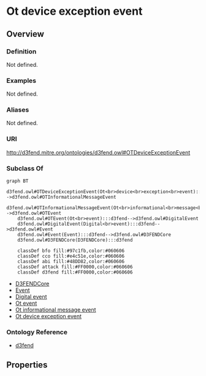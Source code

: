 # Ot device exception event

## Overview

### Definition
Not defined.

### Examples
Not defined.

### Aliases
Not defined.

### URI
http://d3fend.mitre.org/ontologies/d3fend.owl#OTDeviceExceptionEvent

### Subclass Of
```mermaid
graph BT
    d3fend.owl#OTDeviceExceptionEvent(Ot<br>device<br>exception<br>event):::d3fend-->d3fend.owl#OTInformationalMessageEvent
    d3fend.owl#OTInformationalMessageEvent(Ot<br>informational<br>message<br>event):::d3fend-->d3fend.owl#OTEvent
    d3fend.owl#OTEvent(Ot<br>event):::d3fend-->d3fend.owl#DigitalEvent
    d3fend.owl#DigitalEvent(Digital<br>event):::d3fend-->d3fend.owl#Event
    d3fend.owl#Event(Event):::d3fend-->d3fend.owl#D3FENDCore
    d3fend.owl#D3FENDCore(D3FENDCore):::d3fend
    
    classDef bfo fill:#97c1fb,color:#060606
    classDef cco fill:#e4c51e,color:#060606
    classDef abi fill:#48DD82,color:#060606
    classDef attack fill:#FF0000,color:#060606
    classDef d3fend fill:#FF0000,color:#060606
```

- [D3FENDCore](/docs/ontology/reference/model/D3FENDCore/D3FENDCore.md)
- [Event](/docs/ontology/reference/model/D3FENDCore/Event/Event.md)
- [Digital event](/docs/ontology/reference/model/D3FENDCore/Event/Digital%20event/Digital%20event.md)
- [Ot event](/docs/ontology/reference/model/D3FENDCore/Event/Digital%20event/Ot%20event/Ot%20event.md)
- [Ot informational message event](/docs/ontology/reference/model/D3FENDCore/Event/Digital%20event/Ot%20event/Ot%20informational%20message%20event/Ot%20informational%20message%20event.md)
- [Ot device exception event](/docs/ontology/reference/model/D3FENDCore/Event/Digital%20event/Ot%20event/Ot%20informational%20message%20event/Ot%20device%20exception%20event/Ot%20device%20exception%20event.md)


### Ontology Reference
- [d3fend](http://d3fend.mitre.org/ontologies/d3fend.owl#)

## Properties
